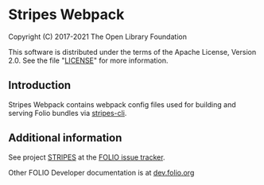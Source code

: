 # Stripes Webpack

Copyright (C) 2017-2021 The Open Library Foundation

This software is distributed under the terms of the Apache License,
Version 2.0. See the file "[LICENSE](LICENSE)" for more information.


## Introduction

Stripes Webpack contains webpack config files used for building and serving Folio bundles via [stripes-cli](https://github.com/folio-org/stripes-cli).


## Additional information

See project [STRIPES](https://issues.folio.org/browse/STRIPES)
at the [FOLIO issue tracker](https://dev.folio.org/guidelines/issue-tracker/).

Other FOLIO Developer documentation is at [dev.folio.org](https://dev.folio.org/)

